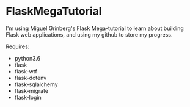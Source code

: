 # FlaskMegaTutorial
I'm using Miguel Grinberg's Flask Mega-tutorial to learn about building Flask web applications, and using my github to store my progress.

Requires:
  - python3.6
  - flask
  - flask-wtf
  - flask-dotenv
  - flask-sqlalchemy
  - flask-migrate
  - flask-login
